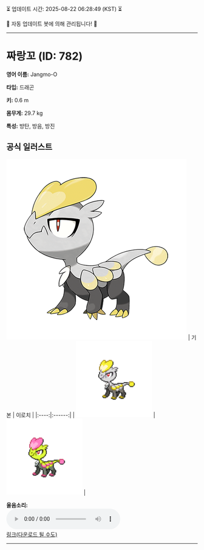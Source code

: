 
⏳ 업데이트 시간: 2025-08-22 06:28:49 (KST) ⏳

🤖 자동 업데이트 봇에 의해 관리됩니다! 🤖

---

# 짜랑꼬 (ID: 782)
**영어 이름:** Jangmo-O

**타입:** 드래곤

**키:** 0.6 m

**몸무게:** 29.7 kg

**특성:** 방탄, 방음, 방진

## 공식 일러스트
![](https://raw.githubusercontent.com/PokeAPI/sprites/master/sprites/pokemon/other/official-artwork/782.png)
| 기본 | 이로치 |
|:----:|:------:|
| <img src="https://raw.githubusercontent.com/PokeAPI/sprites/master/sprites/pokemon/782.png" width="200"> | <img src="https://raw.githubusercontent.com/PokeAPI/sprites/master/sprites/pokemon/shiny/782.png" width="200"> |

**울음소리:**<br><audio controls src="https://raw.githubusercontent.com/PokeAPI/cries/main/cries/pokemon/latest/782.ogg"></audio><br> [링크(다운로드 될 수도)](https://raw.githubusercontent.com/PokeAPI/cries/main/cries/pokemon/latest/782.ogg)


---
